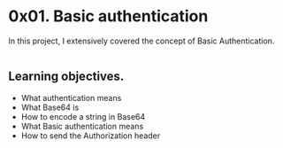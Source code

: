 # 0x01. Basic authentication

In this project, I extensively covered the concept of Basic Authentication.

<p><img src="https://s3.amazonaws.com/alx-intranet.hbtn.io/uploads/medias/2020/5/6ccb363443a8f301bc2bc38d7a08e9650117de7c.png?X-Amz-Algorithm=AWS4-HMAC-SHA256&amp;X-Amz-Credential=AKIARDDGGGOUSBVO6H7D%2F20231106%2Fus-east-1%2Fs3%2Faws4_request&amp;X-Amz-Date=20231106T042018Z&amp;X-Amz-Expires=86400&amp;X-Amz-SignedHeaders=host&amp;X-Amz-Signature=4c65f5aff1b949bc04dbdec506ae2ea3114f656f7e90076fd1a94f155f46459a" alt="" loading="lazy" style=""></p>

## Learning objectives.

* What authentication means
* What Base64 is
* How to encode a string in Base64
* What Basic authentication means
* How to send the Authorization header
